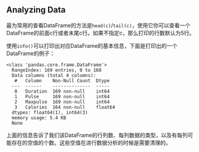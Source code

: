 ## Analyzing Data

最为常用的查看DataFrame的方法是`head(c)`/`tail(c)`，使用它你可以查看一个DataFrame的前面c行或者末尾c行。如果不指定c，那么打印的行数默认为5行。

使用`info()`可以打印出对应DataFrame的基本信息，下面是打印出的一个DataFrame的例子：

```
<class 'pandas.core.frame.DataFrame'>
  RangeIndex: 169 entries, 0 to 168
  Data columns (total 4 columns):
   #   Column    Non-Null Count  Dtype  
  ---  ------    --------------  -----  
   0   Duration  169 non-null    int64  
   1   Pulse     169 non-null    int64  
   2   Maxpulse  169 non-null    int64  
   3   Calories  164 non-null    float64
  dtypes: float64(1), int64(3)
  memory usage: 5.4 KB
  None
```

上面的信息告诉了我们该DataFrame的行列数、每列数据的类型，以及有每列可能存在的空值的个数。这些空值在进行数据分析的时候是需要清理的。
